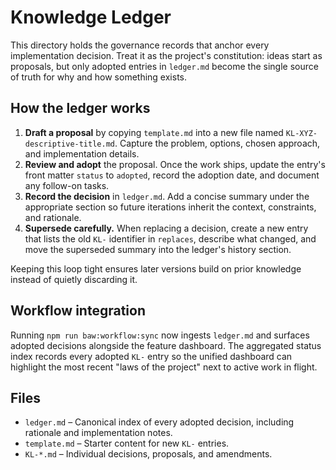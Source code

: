 # Knowledge Ledger

This directory holds the governance records that anchor every implementation decision. Treat it as the project's constitution: ideas start as proposals, but only adopted entries in `ledger.md` become the single source of truth for why and how something exists.

## How the ledger works

1. **Draft a proposal** by copying `template.md` into a new file named `KL-XYZ-descriptive-title.md`. Capture the problem, options, chosen approach, and implementation details.
2. **Review and adopt** the proposal. Once the work ships, update the entry's front matter `status` to `adopted`, record the adoption date, and document any follow-on tasks.
3. **Record the decision** in `ledger.md`. Add a concise summary under the appropriate section so future iterations inherit the context, constraints, and rationale.
4. **Supersede carefully.** When replacing a decision, create a new entry that lists the old `KL-` identifier in `replaces`, describe what changed, and move the superseded summary into the ledger's history section.

Keeping this loop tight ensures later versions build on prior knowledge instead of quietly discarding it.

## Workflow integration

Running `npm run baw:workflow:sync` now ingests `ledger.md` and surfaces adopted decisions alongside the feature dashboard. The
aggregated status index records every adopted `KL-` entry so the unified dashboard can highlight the most recent "laws of the
project" next to active work in flight.

## Files

- `ledger.md` – Canonical index of every adopted decision, including rationale and implementation notes.
- `template.md` – Starter content for new `KL-` entries.
- `KL-*.md` – Individual decisions, proposals, and amendments.
